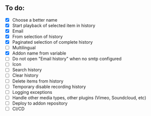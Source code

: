 ## To do:
 - [X] Choose a better name
 - [X] Start playback of selected item in history
 - [X] Email
 - [X] From selection of history
 - [X] Paginated selection of complete history
 - [ ] Multilingual
 - [X] Addon name from variable
 - [ ] Do not open "Email history" when no smtp configured
 - [ ] Icon
 - [ ] Search history
 - [ ] Clear history
 - [ ] Delete items from history
 - [ ] Temporary disable recording history
 - [ ] Logging exceptions
 - [ ] Handle other media types, other plugins (Vimeo, Soundcloud, etc)
 - [ ] Deploy to addon repository
 - [ ] CI/CD